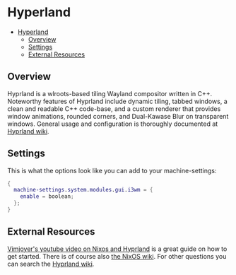 # Hyperland

- [Hyperland](#hyperland)
  - [Overview](#overview)
  - [Settings](#settings)
  - [External Resources](#external-resources)

## Overview
Hyprland is a wlroots-based tiling Wayland compositor written in C++. Noteworthy features of Hyprland include dynamic tiling, tabbed windows, a clean and readable C++ code-base, and a custom renderer that provides window animations, rounded corners, and Dual-Kawase Blur on transparent windows. General usage and configuration is thoroughly documented at [Hyprland wiki](https://wiki.hyprland.org/). 

## Settings
This is what the options look like you can add to your machine-settings:

```Nix
{
  machine-settings.system.modules.gui.i3wm = {
    enable = boolean;
  };
}
```

## External Resources
[Vimjoyer's youtube video on Nixos and Hyprland](https://www.youtube.com/watch?v=61wGzIv12Ds) is a great guide on how to get started. There is of course also [the NixOS wiki](https://nixos.wiki/wiki/Hyprland). For other questions you can search the [Hyprland wiki](https://wiki.hyprland.org/).
